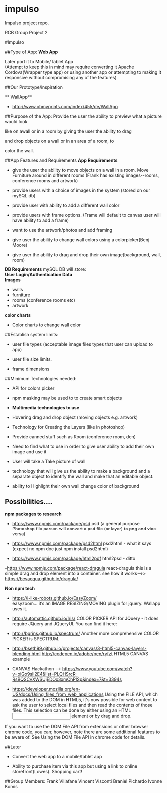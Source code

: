 # impulso
Impulso project repo. 

RCB Group Project 2<br>

#Impulso
		

##Type of App:
**Web App** 

Later port it to Mobile/Tablet App <br>
(Attempt to keep this in mind may require converting it Apache Cordova(Wrapper type app) or using another app or attempting to making it responsive without compromising any of the features)

##Our Prototype/inspiration

** WallApp**
- http://www.ohmyprints.com/index/455/de/WallApp

##Purpose of the App:
Provide the user the ability to preview what a picture would look 

like on awall or in a room by giving the user the ability to drag 

and drop objects on a wall or in an area of a room, to 

color the wall.


##App Features and Requirements
**App Requirements**

- give the user the ability to move objects on a wall in a room.  Move Furniture around in different rooms (Frank has existing images--rooms, conference rooms and artwork)

- provide users with a choice of images in the system (stored on our mySQL db)

- provide user with ability to add a different wall color

- provide users with frame options. (Frame will default to canvas user will have ability to add a frame)

- want to use the artwork/photos and add framing

- give user the ability to change wall colors using a colorpicker(Benj Moore)

- give user the ability to drag and drop their own image(background, wall, room)



**DB Requirements** mySQL DB will store:<br>
**User Login/Authentication Data**<br>
**Images**<br>
- walls
- furniture
- rooms (conference rooms etc)
- artwork

**color charts**<br>
- Color charts to change wall color


##Establish system limits:
- user file types (acceptable image files types that user can upload to app)

- user file size limits.

- frame dimensions


##Minimum Technologies needed:
- API for colors picker

- npm masking may be used to to create smart objects

- **Multimedia technologies to use**
- Hovering drag and drop object (moving objects e.g. artwork)

- Technology for Creating the Layers (like in photoshop)

- Provide canned stuff such as Room (conference room, den)

- Need to find what to use in order to give user ability to add their own image and use it

- User will take a Take picture of wall

- technology that will give us the ability to make a background and a separate object to identify the wall and make that an editable object. 

- ability to Highlight their own wall change color of background

## Possibilities....
**npm packages to research**<br>
- https://www.npmjs.com/package/psd
psd (a general purpose Photoshop file parser. will convert a psd file (or layer) to png and vice versa) 

- https://www.npmjs.com/package/psd2html
psd2html - what it says (expect no npm doc just npm install psd2html)

- https://www.npmjs.com/package/html2pdf
html2psd - ditto 

-https://www.npmjs.com/package/react-dragula 
react-dragula this is a simple drag and drop element into a container.
see how it works-->> https://bevacqua.github.io/dragula/ 


**Non npm tech**
- https://i-like-robots.github.io/EasyZoom/  
easyzoom… it’s an IMAGE RESIZING/MOVING plugin for jquery.  Wallapp uses it. 

- http://automattic.github.io/Iris/ 
COLOR PICKER API for JQuery - it does require JQuery and JQueryUI.  You can find it here: 

- http://bgrins.github.io/spectrum/ 
Another more comprehensive COLOR PICKER is SPECTRUM. 

- http://bseth99.github.io/projects/canvas/3-html5-canvas-layers-blending.html
  http://codepen.io/adobe/pen/ryfzt
HTML5 CANVAS example
- CANVAS Hackathon --> https://www.youtube.com/watch?v=oiGo9sIi2E4&list=PLQHSrcR-RsBQSCvXWSUjEDOx3xmChPISp&index=7&t=3394s

- https://developer.mozilla.org/en-US/docs/Using_files_from_web_applications 
Using the FILE API, which was added to the DOM in HTML5, it's now possible for web content to ask the user to select local files and then read the contents of those files. This selection can be done by either using an HTML <input> element or by drag and drop.



If you want to use the DOM File API from extensions or other browser chrome code, you can; however, note there are some additional features to be aware of. See Using the DOM File API in chrome code for details. 
	

##Later
- Convert the web app to a mobile/tablet app 

- Ability to purchase item via this app but using a link to online storefront(Lowes). Shopping cart!


##Group Members: 
	Frank Villafane		Vincent Visconti
	Braniel Pichardo	Ivonne Komis
